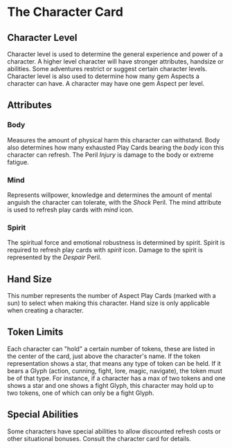# The Character Card
## Character Level
Character level is used to determine the general experience and power of a character. A higher level character will have stronger attributes, handsize or abilities. Some adventures restrict or suggest certain character levels. Character level is also used to determine how many gem Aspects a character can have. A character may have one gem Aspect per level.

## Attributes
### Body
Measures the amount of physical harm this character can withstand. Body also determines how many exhausted Play Cards bearing the _body_ icon this character can refresh.
The Peril _Injury_ is damage to the body or extreme fatigue.

### Mind
Represents willpower, knowledge and determines the amount of mental anguish the character can tolerate, with the _Shock_ Peril. The mind attribute is used to refresh play cards with _mind_ icon.

### Spirit
The spiritual force and emotional robustness is determined by spirit. Spirit is required to refresh play cards with _spirit_ icon. Damage to the spirit is represented by the _Despair_ Peril.

## Hand Size
This number represents the number of Aspect Play Cards (marked with a sun) to select when making this character. Hand size is only applicable when creating a character.

## Token Limits
Each character can "hold" a certain number of tokens, these are listed in the center of the card, just above the character's name. If the token representation shows a star, that means any type of token can be held. If it bears a Glyph (action, cunning, fight, lore, magic, navigate), the token must be of that type. For instance, if a character has a max of two tokens and one shows a star and one shows a fight Glyph, this character may hold up to two tokens, one of which can only be a fight Glyph. 

## Special Abilities
Some characters have special abilities to allow discounted refresh costs or other situational bonuses. Consult the character card for details.


